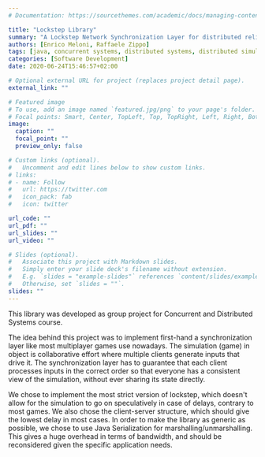```yaml
---
# Documentation: https://sourcethemes.com/academic/docs/managing-content/

title: "Lockstep Library"
summary: "A Lockstep Network Synchronization Layer for distributed reliable simulations"
authors: [Enrico Meloni, Raffaele Zippo]
tags: [java, concurrent systems, distributed systems, distributed simulations, lockstep]
categories: [Software Development]
date: 2020-06-24T15:46:57+02:00

# Optional external URL for project (replaces project detail page).
external_link: ""

# Featured image
# To use, add an image named `featured.jpg/png` to your page's folder.
# Focal points: Smart, Center, TopLeft, Top, TopRight, Left, Right, BottomLeft, Bottom, BottomRight.
image:
  caption: ""
  focal_point: ""
  preview_only: false

# Custom links (optional).
#   Uncomment and edit lines below to show custom links.
# links:
# - name: Follow
#   url: https://twitter.com
#   icon_pack: fab
#   icon: twitter

url_code: ""
url_pdf: ""
url_slides: ""
url_video: ""

# Slides (optional).
#   Associate this project with Markdown slides.
#   Simply enter your slide deck's filename without extension.
#   E.g. `slides = "example-slides"` references `content/slides/example-slides.md`.
#   Otherwise, set `slides = ""`.
slides: ""
---
```

This library was developed as group project for Concurrent and Distributed Systems course.

The idea behind this project was to implement first-hand a synchronization layer like most multiplayer games use nowadays. The simulation (game) in object is collaborative effort where multiple clients generate inputs that drive it. The synchronization layer has to guarantee that each client processes inputs in the correct order so that everyone has a consistent view of the simulation, without ever sharing its state directly.

We chose to implement the most strict version of lockstep, which doesn't allow for the simulation to go on speculatively in case of delays, contrary to most games. We also chose the client-server structure, which should give the lowest delay in most cases. In order to make the library as generic as possible, we chose to use Java Serialization for marshalling/unmarshalling. This gives a huge overhead in terms of bandwidth, and should be reconsidered given the specific application needs.